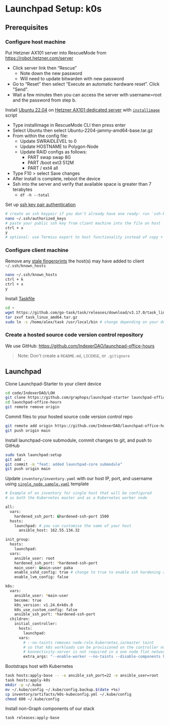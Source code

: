 # Launchpad Setup: k0s
## Prerequisites

### Configure host machine 

Put Hetzner AX101 server into RescueMode from https://robot.hetzner.com/server

* Click server link then “Rescue”
    * Note down the new password
    * Will need to update bitwarden with new password
* Go to “Reset” then select “Execute an automatic hardware reset”. Click "Send".
* Wait a few minutes then you can access the server with username=root and the password from step b.


Install [Ubuntu 22.04](https://releases.ubuntu.com/22.04/) on [Hetzner AX101 dedicated server](https://www.hetzner.com/dedicated-rootserver/ax101) with [`installimage`](https://docs.hetzner.com/robot/dedicated-server/operating-systems/installimage/) script

* Type installimage in RescueMode CLI then press enter
* Select Ubuntu then select Ubuntu-2204-jammy-amd64-base.tar.gz
* From within the config file:
    * Update SWRAIDLEVEL to 0
    * Update HOSTNAME to Polygon-Node
    * Update RAID configs as follows:
        * PART swap swap 8G
        * PART /boot ext3 512M
        * PART / ext4 all
* Type F10 > select Save changes
* After install is complete, reboot the device
* Ssh into the server and verify that available space is greater than 7 terabytes
    * `df -h --total`


Set up [ssh key pair authentication](https://help.ubuntu.com/community/SSH/OpenSSH/Keys)
``` bash
# create an ssh keypair if you don't already have one ready: run `ssh-keygen -t rsa` on client machine
nano ~/.ssh/authorized_keys
# paste your public ssh key from client machine into the file on host
ctrl + x
y
# optional: use Termius export to host functionality instead of copy + paste to host
```

### Configure client machine
Remove any [stale fingerprints](https://en.wikipedia.org/wiki/Public_key_fingerprint) the host(s) may have added to client `~/.ssh/known_hosts`

``` bash
nano ~/.ssh/known_hosts
ctrl + k
ctrl + x
y
```

Install [Taskfile](https://github.com/go-task/task/releases)

``` bash
cd ~
wget https://github.com/go-task/task/releases/download/v3.17.0/task_linux_amd64.tar.gz
tar zxvf task_linux_amd64.tar.gz
sudo ln -s /home/alex/task /usr/local/bin # change depending on your download path
```

### Create a hosted source code version control repository
We use GitHub: https://github.com/IndexerDAO/launchpad-office-hours
> Note: Don't create a `README.md`, `LICENSE`, or `.gitignore`

## Launchpad
Clone Launchpad-Starter to your client device

``` bash
cd code/IndexerDAO/LOH
git clone https://github.com/graphops/launchpad-starter launchpad-office-hours
cd launchpad-office-hours
git remote remove origin
```

Commit files to your hosted source code version control repo

``` bash
git remote add origin https://github.com/IndexerDAO/launchpad-office-hours.git
git push origin main
```

Install launchpad-core submodule, commit changes to git, and push to GitHub

``` bash
sudo task launchpad:setup
git add .
git commit -m "feat: added launchpad-core submodule"
git push origin main
```

Update `inventory/inventory.yaml` with our host IP, port, and username using [`single_node.sample.yaml`](https://github.com/graphops/launchpad-starter/blob/main/inventory/samples/single-node.sample.yaml) template

``` bash
# Example of an inventory for single host that will be configured
# as both the Kubernetes master and as a Kubernetes worker node

all:
  vars:
    hardened_ssh_port: &hardened-ssh-port 1500
  hosts:
    launchpad: # you can customise the name of your host
      ansible_host: 162.55.134.32

init_group:
  hosts:
    launchpad:
  vars:
    ansible_user: root
    hardened_ssh_port: *hardened-ssh-port
    main_user: &main-user paka
    enable_sshd_config: true # change to true to enable ssh hardening and lock port 22
    enable_lvm_config: false

k0s:
  vars:
    ansible_user: *main-user
    become: true
    k0s_version: v1.24.6+k0s.0
    k0s_use_custom_config: false
    ansible_ssh_port: *hardened-ssh-port
  children:
    initial_controller:
      hosts:
        launchpad:
      vars:
        # --no-taints removes node-role.kubernetes.io/master taint
        # so that k8s workloads can be provisioned on the controller node
        # konnectivity-server is not required in a one node flat network cluster
        extra_args: "--enable-worker --no-taints --disable-components konnectivity-server"
```

Bootstraps host with Kubernetes

``` bash
task hosts:apply-base -- -e ansible_ssh_port=22 -e ansible_user=root
task hosts:apply-k0s
mkdir -p ~/.kube
mv ~/.kube/config ~/.kube/config.backup.$(date +%s)
cp inventory/artifacts/k0s-kubeconfig.yml ~/.kube/config
chmod 600 ~/.kube/config
```

Install non-Graph components of our stack

``` bash
task releases:apply-base
```
